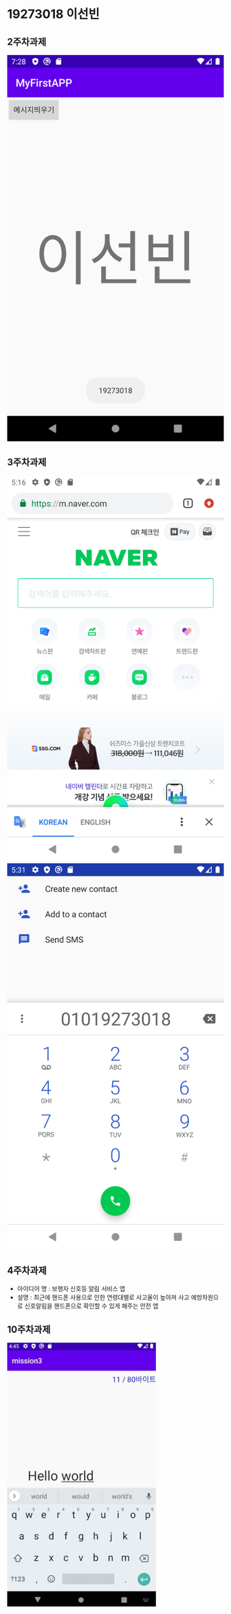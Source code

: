 # 19273018 이선빈

## 2주차과제
<img width="" src="./Png/2주차 과제.png">

## 3주차과제
<img width="" src="./Png/3.png">
<img width="" src="./Png/3-1.png">

## 4주차과제
- 아이디어 명 : 보행자 신호등 알림 서비스 앱
- 설명 : 최근에 핸드폰 사용으로 인한 연령대별로 사고율이 높아져 사고 예방차원으로 신호알림을 핸드폰으로 확인할 수 있게 해주는 안전 앱

## 10주차과제
<img width="" src="./Png/4.png">
